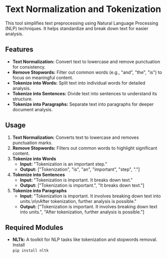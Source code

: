 # Text Normalization and Tokenization
This tool simplifies text preprocessing using Natural Language Processing (NLP) techniques. It helps standardize and break down text for easier analysis.

## Features

- **Text Normalization:** Convert text to lowercase and remove punctuation for consistency.
- **Remove Stopwords:** Filter out common words (e.g., "and", "the", "is") to focus on meaningful content.
- **Tokenize into Words:** Split text into individual words for detailed analysis.
- **Tokenize into Sentences:** Divide text into sentences to understand its structure.
- **Tokenize into Paragraphs:** Separate text into paragraphs for deeper document analysis.

## Usage
1. **Text Normalization:** Converts text to lowercase and removes punctuation marks.
2. **Remove Stopwords:** Filters out common words to highlight significant content.
3. **Tokenize into Words**
     - **Input:** "Tokenization is an important step."
     - **Output:** ["Tokenization", "is", "an", "important", "step", "."]
4. **Tokenize into Sentences**
     - **Input:** "Tokenization is important. It breaks down text."
     - **Output:** ["Tokenization is important.", "It breaks down text."]
5. **Tokenize into Paragraphs**
     - **Input:** "Tokenization is important. It involves breaking down text into units.\n\nAfter tokenization, further analysis is possible."
     - **Output:** ["Tokenization is important. It involves breaking down text into units.", "After tokenization, further analysis is possible."]

## Required Modules
- **NLTk:** A toolkit for NLP tasks like tokenization and stopwords removal.
Install <br>
```pip install nltk```
